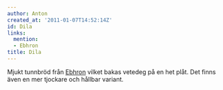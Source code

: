 ```yaml
---
author: Anton
created_at: '2011-01-07T14:52:14Z'
id: Dila
links:
  mention:
  - Ebhron
title: Dila
---
```


Mjukt tunnbröd från [Ebhron] vilket bakas vetedeg på en het plåt. Det finns även en mer tjockare och
hållbar variant.

  [Ebhron]: Ebhron
